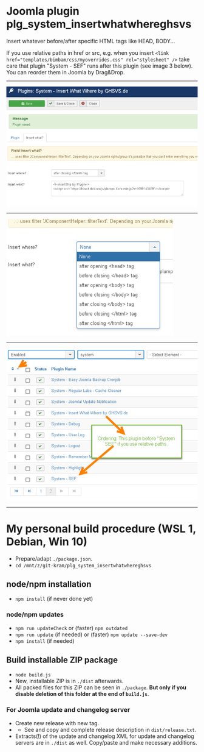 # Joomla plugin plg_system_insertwhatwhereghsvs

Insert whatever before/after specific HTML tags like HEAD, BODY...

If you use relative paths in href or src, e.g. when you insert `<link href="templates/bimbam/css/myoverrides.css" rel="stylesheet" />` take care that plugin "System - SEF" runs after this plugin (see image 3 below). You can reorder them in Joomla by Drag&Drop.

-----

![alt ""](https://github.com/GHSVS-de/plg_system_insertwhatwhereghsvs/blob/master/15-09-_2020_18-29-39.jpg?raw=true)

-----

![alt ""](https://github.com/GHSVS-de/plg_system_insertwhatwhereghsvs/blob/master/16-09-_2020_11-59-13.jpg?raw=true)

-----

![alt ""](https://github.com/GHSVS-de/plg_system_insertwhatwhereghsvs/blob/master/16-09-_2020_12-19-37.jpg?raw=true)

----------------
# My personal build procedure (WSL 1, Debian, Win 10)
- Prepare/adapt `./package.json`.
- `cd /mnt/z/git-kram/plg_system_insertwhatwhereghsvs`

## node/npm installation
- `npm install` (if never done yet)
### node/npm updates
- `npm run updateCheck` or (faster) `npm outdated`
- `npm run update` (if needed) or (faster) `npm update --save-dev`
- `npm install` (if needed)

## Build installable ZIP package
- `node build.js`
- New, installable ZIP is in `./dist` afterwards.
- All packed files for this ZIP can be seen in `./package`. **But only if you disable deletion of this folder at the end of `build.js`**.

### For Joomla update and changelog server
- Create new release with new tag.
- - See and copy and complete release description in `dist/release.txt`.
- Extracts(!) of the update and changelog XML for update and changelog servers are in `./dist` as well. Copy/paste and make necessary additions.
